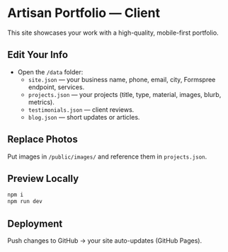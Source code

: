 # Artisan Portfolio — Client

This site showcases your work with a high-quality, mobile-first portfolio.

## Edit Your Info
- Open the `/data` folder:
  - `site.json` — your business name, phone, email, city, Formspree endpoint, services.
  - `projects.json` — your projects (title, type, material, images, blurb, metrics).
  - `testimonials.json` — client reviews.
  - `blog.json` — short updates or articles.

## Replace Photos
Put images in `/public/images/` and reference them in `projects.json`.

## Preview Locally
```bash
npm i
npm run dev
```

## Deployment
Push changes to GitHub → your site auto-updates (GitHub Pages).
